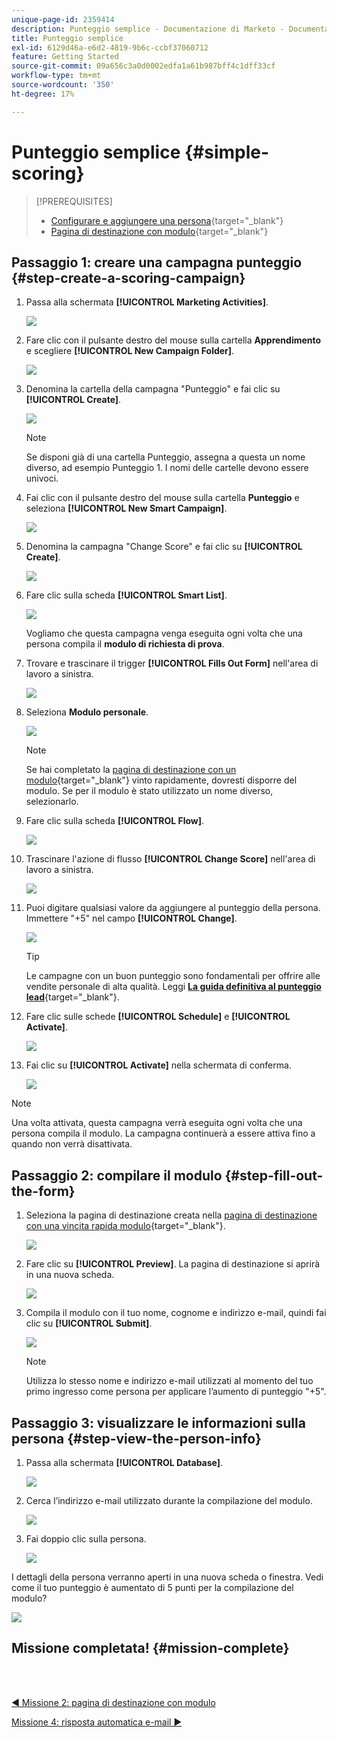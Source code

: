 ```yaml
---
unique-page-id: 2359414
description: Punteggio semplice - Documentazione di Marketo - Documentazione del prodotto
title: Punteggio semplice
exl-id: 6129d46a-e6d2-4819-9b6c-ccbf37060712
feature: Getting Started
source-git-commit: 09a656c3a0d0002edfa1a61b987bff4c1dff33cf
workflow-type: tm+mt
source-wordcount: '350'
ht-degree: 17%

---
```


# Punteggio semplice {#simple-scoring}

>[!PREREQUISITES]
>
>* [Configurare e aggiungere una persona](/help/marketo/getting-started/quick-wins/get-set-up-and-add-a-person.md){target="_blank"}
>* [Pagina di destinazione con modulo](/help/marketo/getting-started/quick-wins/landing-page-with-a-form.md){target="_blank"}

## Passaggio 1: creare una campagna punteggio {#step-create-a-scoring-campaign}

1. Passa alla schermata **[!UICONTROL Marketing Activities]**.

   ![](assets/simple-scoring-1.png)

1. Fare clic con il pulsante destro del mouse sulla cartella **Apprendimento** e scegliere **[!UICONTROL New Campaign Folder]**.

   ![](assets/simple-scoring-2.png)

1. Denomina la cartella della campagna &quot;Punteggio&quot; e fai clic su **[!UICONTROL Create]**.

   ![](assets/simple-scoring-3.png)

   >[!NOTE]
   >
   >Se disponi già di una cartella Punteggio, assegna a questa un nome diverso, ad esempio Punteggio 1. I nomi delle cartelle devono essere univoci.

1. Fai clic con il pulsante destro del mouse sulla cartella **Punteggio** e seleziona **[!UICONTROL New Smart Campaign]**.

   ![](assets/simple-scoring-4.png)

1. Denomina la campagna &quot;Change Score&quot; e fai clic su **[!UICONTROL Create]**.

   ![](assets/simple-scoring-5.png)

1. Fare clic sulla scheda **[!UICONTROL Smart List]**.

   ![](assets/simple-scoring-6.png)

   Vogliamo che questa campagna venga eseguita ogni volta che una persona compila il **modulo di richiesta di prova**.

1. Trovare e trascinare il trigger **[!UICONTROL Fills Out Form]** nell&#39;area di lavoro a sinistra.

   ![](assets/simple-scoring-7.png)

1. Seleziona **Modulo personale**.

   ![](assets/simple-scoring-8.png)

   >[!NOTE]
   >
   >Se hai completato la [pagina di destinazione con un modulo](/help/marketo/getting-started/quick-wins/landing-page-with-a-form.md){target="_blank"} vinto rapidamente, dovresti disporre del modulo. Se per il modulo è stato utilizzato un nome diverso, selezionarlo.

1. Fare clic sulla scheda **[!UICONTROL Flow]**.

   ![](assets/simple-scoring-9.png)

1. Trascinare l&#39;azione di flusso **[!UICONTROL Change Score]** nell&#39;area di lavoro a sinistra.

   ![](assets/simple-scoring-10.png)

1. Puoi digitare qualsiasi valore da aggiungere al punteggio della persona. Immettere &quot;+5&quot; nel campo **[!UICONTROL Change]**.

   ![](assets/simple-scoring-11.png)

   >[!TIP]
   >
   >Le campagne con un buon punteggio sono fondamentali per offrire alle vendite personale di alta qualità. Leggi [**La guida definitiva al punteggio lead**](https://www.marketo.com/definitive-guides/lead-scoring/){target="_blank"}.

1. Fare clic sulle schede **[!UICONTROL Schedule]** e **[!UICONTROL Activate]**.

   ![](assets/simple-scoring-12.png)

1. Fai clic su **[!UICONTROL Activate]** nella schermata di conferma.

   ![](assets/simple-scoring-13.png)

>[!NOTE]
>
>Una volta attivata, questa campagna verrà eseguita ogni volta che una persona compila il modulo. La campagna continuerà a essere attiva fino a quando non verrà disattivata.

## Passaggio 2: compilare il modulo {#step-fill-out-the-form}

1. Seleziona la pagina di destinazione creata nella [pagina di destinazione con una vincita rapida modulo](/help/marketo/getting-started/quick-wins/landing-page-with-a-form.md){target="_blank"}.

   ![](assets/simple-scoring-14.png)

1. Fare clic su **[!UICONTROL Preview]**. La pagina di destinazione si aprirà in una nuova scheda.

   ![](assets/simple-scoring-15.png)

1. Compila il modulo con il tuo nome, cognome e indirizzo e-mail, quindi fai clic su **[!UICONTROL Submit]**.

   ![](assets/simple-scoring-16.png)

   >[!NOTE]
   >
   >Utilizza lo stesso nome e indirizzo e-mail utilizzati al momento del tuo primo ingresso come persona per applicare l’aumento di punteggio &quot;+5&quot;.

## Passaggio 3: visualizzare le informazioni sulla persona {#step-view-the-person-info}

1. Passa alla schermata **[!UICONTROL Database]**.

   ![](assets/simple-scoring-17.png)

1. Cerca l’indirizzo e-mail utilizzato durante la compilazione del modulo.

   ![](assets/simple-scoring-18.png)

1. Fai doppio clic sulla persona.

   ![](assets/simple-scoring-19.png)

I dettagli della persona verranno aperti in una nuova scheda o finestra. Vedi come il tuo punteggio è aumentato di 5 punti per la compilazione del modulo?

![](assets/simple-scoring-20.png)

## Missione completata! {#mission-complete}

<br> 

[◄ Missione 2: pagina di destinazione con modulo](/help/marketo/getting-started/quick-wins/landing-page-with-a-form.md)

[Missione 4: risposta automatica e-mail ►](/help/marketo/getting-started/quick-wins/email-auto-response.md)
